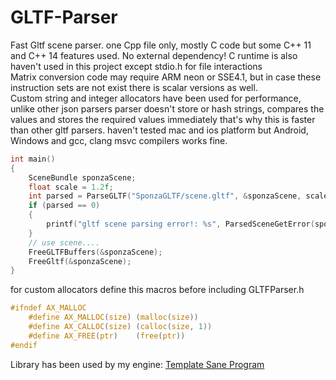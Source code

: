 # GLTF-Parser
Fast Gltf scene parser. one Cpp file only, mostly C code but some C++ 11 and C++ 14 features used.
No external dependency! C runtime is also haven't used in this project except stdio.h for file interactions <br>
Matrix conversion code may require ARM neon or SSE4.1, but in case these instruction sets are not exist there is scalar versions as well.<br>
Custom string and integer allocators have been used for performance, unlike other json parsers parser doesn't store or hash strings, compares the values and stores the required values immediately that's why this is faster than other gltf parsers.
haven't tested mac and ios platform but Android, Windows and gcc, clang msvc compilers works fine.
```c
int main()
{
    SceneBundle sponzaScene;
    float scale = 1.2f;
    int parsed = ParseGLTF("SponzaGLTF/scene.gltf", &sponzaScene, scale);
    if (parsed == 0)
    {
        printf("gltf scene parsing error!: %s", ParsedSceneGetError(sponzaScene.error));
    }
    // use scene....
    FreeGLTFBuffers(&sponzaScene);
    FreeGltf(&sponzaScene);
}
```
for custom allocators define this macros before including GLTFParser.h 
```c
#ifndef AX_MALLOC
    #define AX_MALLOC(size) (malloc(size))
    #define AX_CALLOC(size) (calloc(size, 1))
    #define AX_FREE(ptr)    (free(ptr))
#endif
```
Library has been used by my engine:
[Template Sane Program](https://github.com/benanil/TemplateSaneProgram)
